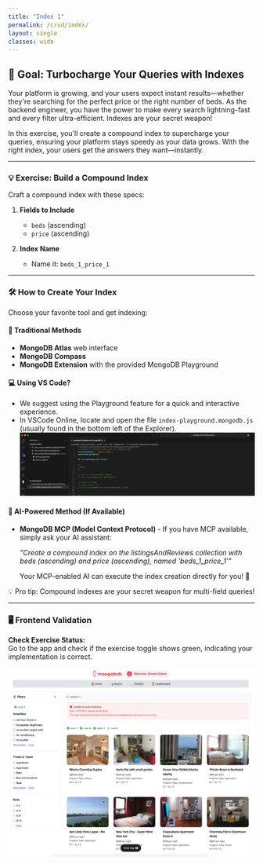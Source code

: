 ```yaml
---
title: "Index 1"
permalink: /crud/index/
layout: single
classes: wide
---
```


## 🚀 Goal: Turbocharge Your Queries with Indexes

Your platform is growing, and your users expect instant results—whether they're searching for the perfect price or the right number of beds. As the backend engineer, you have the power to make every search lightning-fast and every filter ultra-efficient. Indexes are your secret weapon!

In this exercise, you'll create a compound index to supercharge your queries, ensuring your platform stays speedy as your data grows. With the right index, your users get the answers they want—instantly.

---

### 💡 Exercise: Build a Compound Index

Craft a compound index with these specs:

1. **Fields to Include**
   - `beds` (ascending)
   - `price` (ascending)

2. **Index Name**
   - Name it: `beds_1_price_1`

---

### 🛠️ How to Create Your Index

Choose your favorite tool and get indexing:

#### 🎯 **Traditional Methods**
- **MongoDB Atlas** web interface
- **MongoDB Compass**
- **MongoDB Extension** with the provided MongoDB Playground

#### 💻 **Using VS Code?**
- We suggest using the Playground feature for a quick and interactive experience.
- In VSCode Online, locate and open the file `index-playground.mongodb.js` (usually found in the bottom left of the Explorer).
  ![MongoDB Playground](../../assets/images/playground.png)

#### 🤖 **AI-Powered Method (If Available)**
- **MongoDB MCP (Model Context Protocol)** - If you have MCP available, simply ask your AI assistant:
  
  *"Create a compound index on the listingsAndReviews collection with beds (ascending) and price (ascending), named 'beds_1_price_1'"*
  
  Your MCP-enabled AI can execute the index creation directly for you! 🚀

💡 Pro tip: Compound indexes are your secret weapon for multi-field queries!

---

### 🖥️ Frontend Validation

**Check Exercise Status:**  
Go to the app and check if the exercise toggle shows green, indicating your implementation is correct.

![crud-index](../../assets/images/crud-index.png)
